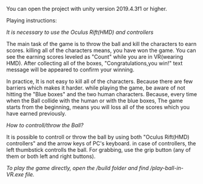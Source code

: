 You can open the project with unity version 2019.4.3f1 or higher.

Playing instructions:

*It is necessary to use the Oculus Rift(HMD) and controllers*

The main task of the game is to throw the ball and kill the characters to earn scores. killing all of the
characters means, you have won the game. You can see the earning scores leveled as "Count" while you are in VR(wearing HMD).
After collecting all of the boxes, "Congratulations,you win!" text message will be appeared to confirm your winning.

In practice, It is not easy to kill all of the characters. Because there are few barriers which makes it 
harder. while playing the game, be aware of not hitting the "Blue boxes" and the two human characters. Because, every time
when the Ball collide with the human or with the blue boxes, The game starts from the beginning, means you will loss all of the
scores which you have earned previously. 


*How to controll/throw the Ball?*

It is possible to controll or throw the ball by using both "Oculus Rift(HMD) controllers" and the arrow keys of PC's keyboard.
in case of controllers, the left thumbstick controlls the ball. For grabbing, use the grip button (any of them or both left and right buttons).  

*To play the game directly, open the /build folder and find /play-ball-in-VR.exe file.* 
